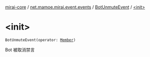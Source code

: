 [mirai-core](../../index.md) / [net.mamoe.mirai.event.events](../index.md) / [BotUnmuteEvent](index.md) / [&lt;init&gt;](./-init-.md)

# &lt;init&gt;

`BotUnmuteEvent(operator: `[`Member`](../../net.mamoe.mirai.contact/-member/index.md)`)`

Bot 被取消禁言

